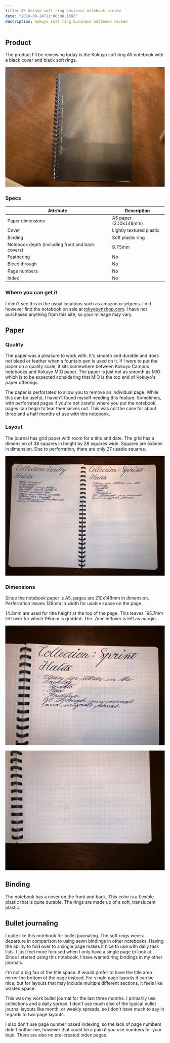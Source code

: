 ```yaml
---
title: A5 Kokuyo soft ring business notebook review
date: "2018-09-24T12:00:00.169Z"
description: Kokuyo soft ring business notebook review
---
```


## Product

The product I'll be reviewing today is the Kokuyo soft ring A5 notebook with a black cover and black soft rings.

![IMG_0338](./IMG_0338.jpeg)

### Specs

| Attribute                                        | Description              |
| ------------------------------------------------ | ------------------------ |
| Paper dimensions                                 | A5 paper (210x148mm)     |
| Cover                                            | Lightly textured plastic |
| Binding                                          | Soft plastic ring        |
| Notebook depth (including front and back covers) | 9.75mm                   |
| Feathering                                       | No                       |
| Bleed through                                    | No                       |
| Page numbers                                     | No                       |
| Index                                            | No                       |

### Where you can get it

I didn't see this in the usual locations such as amazon or jetpens. I did however find the notebook on sale at [tokyopenshop.com](https://www.tokyopenshop.com/notebooks-c-2/kokuyo-soft-ring-business-grid-a5-p-1856.html). I have not purchased anything from this site, so your mileage may vary.

## Paper

### Quality

The paper was a pleasure to work with. It's smooth and durable and does not bleed or feather when a fountain pen is used on it. If I were to put the paper on a quality scale, it sits somewhere between Kokuyo Campus notebooks and Kokuyo MIO paper. The paper is just not as smooth as MIO which is to be expected considering that MIO is the top end of Kokuyo's paper offerings.

The paper is perforrated to allow you to remove an individual page. While this can be useful, I haven't found myself needing this feature. Sometimes, with perforrated pages if you're not careful where you put the notebook, pages can begin to tear themselves out. This was not the case for about three and a half months of use with this notebook.

### Layout

The journal has grid paper with room for a title and date. The grid has a dimension of 38 squares in height by 28 squares wide. Squares are 5x5mm in dimension. Due to perforration, there are only 27 usable squares.

![IMG_0344](./IMG_0344.jpeg)

### Dimensions

Since the notebook paper is A5, pages are 210x148mm in dimension. Perferration leaves 139mm in width for usable space on the page.

14.3mm are used for title height at the top of the page. This leaves 195.7mm left over for which 195mm is gridded. The .7mm leftover is left as margin.

![IMG_0341](./IMG_0341.jpeg)

![IMG_0342](./IMG_0342.jpeg)

## Binding

The notebook has a cover on the front and back. This color is a flexible plastic that is quite durable. The rings are made up of a soft, translucent plastic.

## Bullet journaling

I quite like this notebook for bullet journaling. The soft rings were a departure in comparison to using sewn bindings in other notebooks. Having the ability to fold over to a single page makes it nice to use with daily task lists. I just feel more focused when I only have a single page to look at. Since I started using this notebook, I have wanted ring bindings in my other journals.

I'm not a big fan of the title space. It would prefer to have the title area mirror the bottom of the page instead. For single page layouts it can be nice, but for layouts that may include multiple different sections, it feels like wasted space.

This was my work bullet journal for the last three months. I primarily use collections and a daily spread. I don't use much else of the typical bullet journal layouts like month, or weekly spreads, so I don't have much to say in regards to two page layouts.

I also don't use page number based indexing, so the lack of page numbers didn't bother me, however that could be a pain if you use numbers for your bujo. There are also no pre-created index pages.
